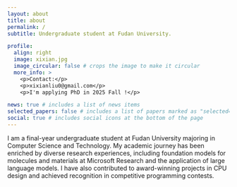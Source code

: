 ```yaml
---
layout: about
title: about
permalink: /
subtitle: Undergraduate student at Fudan University.

profile:
  align: right
  image: xixian.jpg
  image_circular: false # crops the image to make it circular
  more_info: >
    <p>Contact:</p>
    <p>xixianliu0@gmail.com</p>
    <p>I'm applying PhD in 2025 Fall !</p>

news: true # includes a list of news items
selected_papers: false # includes a list of papers marked as "selected={true}"
social: true # includes social icons at the bottom of the page
---
```


I am a final-year undergraduate student at Fudan University majoring in Computer Science and Technology. My academic journey has been enriched by diverse research experiences, including foundation models for molecules and materials at Microsoft Research and the application of large language models. I have also contributed to award-winning projects in CPU design and achieved recognition in competitive programming contests.